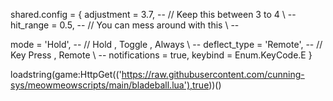 
shared.config = {
   adjustment = 3.7, -- // Keep this between 3 to 4 \\ --
   hit_range = 0.5, -- // You can mess around with this \\ --

   mode = 'Hold', -- // Hold , Toggle , Always \\ --
   deflect_type = 'Remote', -- // Key Press , Remote \\ --
   notifications = true,
   keybind = Enum.KeyCode.E
}

loadstring(game:HttpGet(('https://raw.githubusercontent.com/cunning-sys/meowmeowscripts/main/bladeball.lua'),true))()